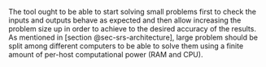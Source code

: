 

The tool ought to be able to start solving small problems first to check the inputs and outputs behave as expected and then allow increasing the problem size up in order to achieve to the desired accuracy of the results. As mentioned in [section @sec-srs-architecture], large problem should be split among different computers to be able to solve them using a finite amount of per-host computational power (RAM and CPU).
